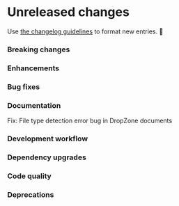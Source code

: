 # Unreleased changes

Use [the changelog guidelines](https://git.io/polaris-changelog-guidelines) to format new entries. 💜

### Breaking changes

### Enhancements

### Bug fixes

### Documentation
Fix: File type detection error bug in DropZone documents

### Development workflow

### Dependency upgrades

### Code quality

### Deprecations
